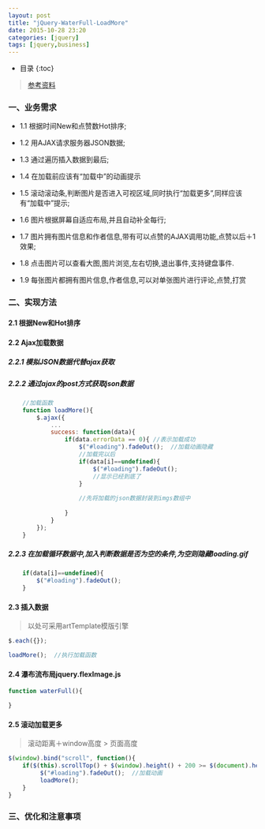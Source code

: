 ```yaml
---
layout: post
title: "jQuery-WaterFull-LoadMore"
date: 2015-10-28 23:20
categories: [jquery]
tags: [jquery,business]
---
```

*  目录
{:toc}

> [参考资料](http://www.aliog.com/17133.html)

### 一、业务需求

- 1.1 根据时间New和点赞数Hot排序;
- 1.2 用AJAX请求服务器JSON数据;
- 1.3 通过遍历插入数据到最后;
- 1.4 在加载前应该有“加载中”的动画提示
- 1.5 滚动滚动条,判断图片是否进入可视区域,同时执行“加载更多”,同样应该有“加载中”提示;
- 1.6 图片根据屏幕自适应布局,并且自动补全每行;
- 1.7 图片拥有图片信息和作者信息,带有可以点赞的AJAX调用功能,点赞以后＋1效果;

- 1.8 点击图片可以查看大图,图片浏览,左右切换,退出事件,支持键盘事件.
- 1.9 每张图片都拥有图片信息,作者信息,可以对单张图片进行评论,点赞,打赏


### 二、实现方法
    
#### 2.1 根据New和Hot排序
    
#### 2.2 Ajax加载数据

##### 2.2.1 模拟JSON数据代替ajax获取

##### 2.2.2 通过ajax的post方式获取json数据
    
```js
    //加载函数
    function loadMore(){
        $.ajax({
            ...
            success: function(data){
                if(data.errorData == 0){ //表示加载成功
                    $("#loading").fadeOut();  //加载动画隐藏
                    //加载完以后
                    if(data[i]==undefined){
                        $("#loading").fadeOut();
                        //显示已经到底了
                    }
                    
                    //先将加载的json数据封装到imgs数组中
                    
                }
            }
        });
    }
```

##### 2.2.3 在加载循环数据中,加入判断数据是否为空的条件,为空则隐藏loading.gif   
           
```js
    if(data[i]==undefined){
        $("#loading").fadeOut();
    }
```
          
#### 2.3 插入数据
    
> 以处可采用artTemplate模版引擎
        
```js
$.each({});

loadMore();  //执行加载函数
```
    
#### 2.4 瀑布流布局jquery.flexImage.js
    
```js
function waterFull(){

}
```
    
#### 2.5 滚动加载更多

> 滚动距离＋window高度 > 页面高度

```js
$(window).bind("scroll", function(){
    if($(this).scrollTop() + $(window).height() + 200 >= $(document).height() && $(this).scrollTop() > 200){
         $("#loading").fadeOut();  //加载动画
         loadMore();
    }
}
```

### 三、优化和注意事项
